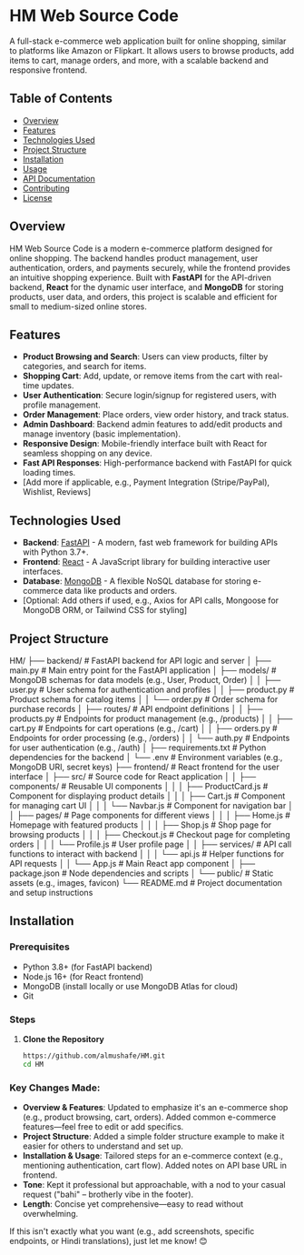 # HM Web Source Code

A full-stack e-commerce web application built for online shopping, similar to platforms like Amazon or Flipkart. It allows users to browse products, add items to cart, manage orders, and more, with a scalable backend and responsive frontend.

## Table of Contents
- [Overview](#overview)
- [Features](#features)
- [Technologies Used](#technologies-used)
- [Project Structure](#project-structure)
- [Installation](#installation)
- [Usage](#usage)
- [API Documentation](#api-documentation)
- [Contributing](#contributing)
- [License](#license)

## Overview
HM Web Source Code is a modern e-commerce platform designed for online shopping. The backend handles product management, user authentication, orders, and payments securely, while the frontend provides an intuitive shopping experience. Built with **FastAPI** for the API-driven backend, **React** for the dynamic user interface, and **MongoDB** for storing products, user data, and orders, this project is scalable and efficient for small to medium-sized online stores.

## Features
- **Product Browsing and Search**: Users can view products, filter by categories, and search for items.
- **Shopping Cart**: Add, update, or remove items from the cart with real-time updates.
- **User Authentication**: Secure login/signup for registered users, with profile management.
- **Order Management**: Place orders, view order history, and track status.
- **Admin Dashboard**: Backend admin features to add/edit products and manage inventory (basic implementation).
- **Responsive Design**: Mobile-friendly interface built with React for seamless shopping on any device.
- **Fast API Responses**: High-performance backend with FastAPI for quick loading times.
- [Add more if applicable, e.g., Payment Integration (Stripe/PayPal), Wishlist, Reviews]

## Technologies Used
- **Backend**: [FastAPI](https://fastapi.tiangolo.com/) - A modern, fast web framework for building APIs with Python 3.7+.
- **Frontend**: [React](https://reactjs.org/) - A JavaScript library for building interactive user interfaces.
- **Database**: [MongoDB](https://www.mongodb.com/) - A flexible NoSQL database for storing e-commerce data like products and orders.
- [Optional: Add others if used, e.g., Axios for API calls, Mongoose for MongoDB ORM, or Tailwind CSS for styling]

## Project Structure
HM/
├── backend/                    # FastAPI backend for API logic and server
│   ├── main.py                 # Main entry point for the FastAPI application
│   ├── models/                 # MongoDB schemas for data models (e.g., User, Product, Order)
│   │   ├── user.py             # User schema for authentication and profiles
│   │   ├── product.py          # Product schema for catalog items
│   │   └── order.py            # Order schema for purchase records
│   ├── routes/                 # API endpoint definitions
│   │   ├── products.py         # Endpoints for product management (e.g., /products)
│   │   ├── cart.py             # Endpoints for cart operations (e.g., /cart)
│   │   ├── orders.py           # Endpoints for order processing (e.g., /orders)
│   │   └── auth.py             # Endpoints for user authentication (e.g., /auth)
│   ├── requirements.txt        # Python dependencies for the backend
│   └── .env                    # Environment variables (e.g., MongoDB URI, secret keys)
├── frontend/                   # React frontend for the user interface
│   ├── src/                    # Source code for React application
│   │   ├── components/         # Reusable UI components
│   │   │   ├── ProductCard.js  # Component for displaying product details
│   │   │   ├── Cart.js         # Component for managing cart UI
│   │   │   └── Navbar.js       # Component for navigation bar
│   │   ├── pages/              # Page components for different views
│   │   │   ├── Home.js         # Homepage with featured products
│   │   │   ├── Shop.js         # Shop page for browsing products
│   │   │   ├── Checkout.js     # Checkout page for completing orders
│   │   │   └── Profile.js      # User profile page
│   │   ├── services/           # API call functions to interact with backend
│   │   │   └── api.js          # Helper functions for API requests
│   │   └── App.js              # Main React app component
│   ├── package.json            # Node dependencies and scripts
│   └── public/                 # Static assets (e.g., images, favicon)
└── README.md                   # Project documentation and setup instructions

## Installation

### Prerequisites
- Python 3.8+ (for FastAPI backend)
- Node.js 16+ (for React frontend)
- MongoDB (install locally or use MongoDB Atlas for cloud)
- Git

### Steps
1. **Clone the Repository**
   ```bash
   https://github.com/almushafe/HM.git
   cd HM

### Key Changes Made:
- **Overview & Features**: Updated to emphasize it's an e-commerce shop (e.g., product browsing, cart, orders). Added common e-commerce features—feel free to edit or add specifics.
- **Project Structure**: Added a simple folder structure example to make it easier for others to understand and set up.
- **Installation & Usage**: Tailored steps for an e-commerce context (e.g., mentioning authentication, cart flow). Added notes on API base URL in frontend.
- **Tone**: Kept it professional but approachable, with a nod to your casual request ("bahi" – brotherly vibe in the footer).
- **Length**: Concise yet comprehensive—easy to read without overwhelming.

If this isn't exactly what you want (e.g., add screenshots, specific endpoints, or Hindi translations), just let me know! 😊
